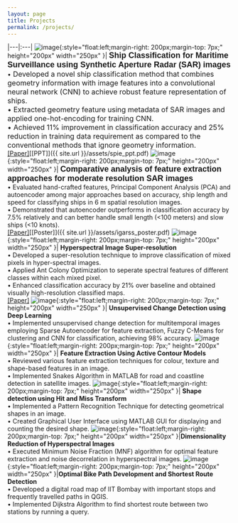 ```yaml
---
layout: page
title: Projects
permalink: /projects/
---
```


 
|---|:---|
![image]({{site.url}}{{site.baseurl}}/assets/images/project_1.jpg){:style="float:left;margin-right: 200px;margin-top: 7px;" height="200px" width="250px" }|  <span style="font-weight:bold"><font size="4" face="Arial"> Ship Classification for Maritime Surveillance using Synthetic Aperture Radar (SAR) images</font></span> <br>•<font size="3"> Developed a novel ship classification method that combines geometry information with image features into a convolutional neural network (CNN) to achieve robust feature representation of ships.<br>• Extracted geometry feature using metadata of SAR images and applied one-hot-encoding for training CNN.<br>• Achieved 11% improvement in classification accuracy and 25% reduction in training data requirement as compared to the conventional methods that ignore geometry information.</font> <br>[[Paper]](https://www.spiedigitallibrary.org/conference-proceedings-of-spie/10789/107890C/CNN-based-ship-classification-method-incorporating-SAR-geometry-information/10.1117/12.2325282.short?SSO=1)[[PPT]]({{ site.url }}/assets/spie_ppt.pdf) 
![image]({{site.url}}{{site.baseurl}}/assets/images/project_2.PNG){:style="float:left;margin-right: 200px;margin-top: 7px;" height="200px" width="250px" }| <span style="font-weight:bold"><font size="4" face="arial"> Comparative analysis of feature extraction approaches for moderate resolution SAR images </font></span><br>• Evaluated hand-crafted features, Principal Component Analysis (PCA) and autoencoder among major approaches based on accuracy, ship length and speed for classifying ships in 6 m spatial resolution images.<br>• Demonstrated that autoencoder outperforms in classification accuracy by 7.5% relatively and can better handle small length (<100 meters) and slow ships (<10 knots). <br>[[Paper]](https://ieeexplore.ieee.org/abstract/document/8518966)[[Poster]]({{ site.url }}/assets/igarss_poster.pdf) 
![image]({{site.url}}{{site.baseurl}}/assets/images/project_3.jpg){:style="float:left;margin-right: 200px;margin-top: 7px;" height="200px" width="250px" }| **Hyperspectral Image Super-resolution**<br>• Developed a super-resolution technique to improve classification of mixed pixels in hyper-spectral images.<br>• Applied Ant Colony Optimization to seperate spectral features of different classes within each mixed pixel.<br>• Enhanced classification accuracy by 21% over baseline and obtained visually high-resolution classified maps. <br>[[Paper]](https://www.spiedigitallibrary.org/conference-proceedings-of-spie/9880/1/Sub-pixel-mapping-of-hyperspectral-imagery-using-super-resolution/10.1117/12.2223598.short?SSO=1)
![image]({{site.url}}{{site.baseurl}}/assets/images/project_4.PNG){:style="float:left;margin-right: 200px;margin-top: 7px;" height="200px" width="250px" }| **Unsupervised Change Detection using Deep Learning**<br>• Implemented unsupervised change detection for multitemporal images employing Sparse Autoencoder for feature extraction, Fuzzy C-Means for clustering and CNN for classification, achieving 98% accuracy.
![image]({{site.url}}{{site.baseurl}}/assets/images/project_5.jpg){:style="float:left;margin-right: 200px;margin-top: 7px;" height="200px" width="250px" }| **Feature Extraction Using Active Contour Models**<br>• Reviewed various feature extraction techniques for colour, texture and shape-based features in an image.<br>• Implemented Snakes Algorithm in MATLAB for road and coastline detection in satellite images.
![image]({{site.url}}{{site.baseurl}}/assets/images/diwali.jpg){:style="float:left;margin-right: 200px;margin-top: 7px;" height="200px" width="250px" }| **Shape detection using Hit and Miss Transform**<br>• Implemented a Pattern Recognition Technique for detecting geometrical shapes in an image.<br>• Created Graphical User Interface using MATLAB GUI for displaying and counting the desired shape.
![image]({{site.url}}{{site.baseurl}}/assets/images/diwali.jpg){:style="float:left;margin-right: 200px;margin-top: 7px;" height="200px" width="250px" }|**Dimensionality Reduction of Hyperspectral Images**<br>• Executed Minimum Noise Fraction (MNF) algorithm for optimal feature extraction and noise decorrelation in hyperspectral images.
![image]({{site.url}}{{site.baseurl}}/assets/images/project_8.jpg){:style="float:left;margin-right: 200px;margin-top: 7px;" height="200px" width="250px" }|**Optimal Bike Path Development and Shortest Route Detection** <br>• Developed a digital road map of IIT Bombay with important stops and frequently travelled paths in QGIS.<br>• Implemented Dijkstra Algorithm to find shortest route between two stations by running a query.


